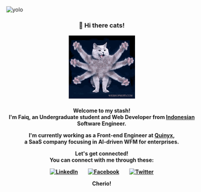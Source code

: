 
## 
<img src="https://komarev.com/ghpvc/?username=kaboel&style=flat&color=yellowgreen&label=Stalkers" alt="yolo" />

<h3 align="center">👋 Hi there cats!</h3>
<p align="center"><img src="image/cats-wave.gif" width="175" alt="Octo-wave"/></p>

<h4 align="center">
<p>Welcome to my stash! <br/>I'm Faiq, an Undergraduate student and Web Developer from <a href="https://www.indonesia.travel/gb/en/home">Indonesian</a> Software Engineer.</p>
<p>I'm currently working as a Front-end Engineer at <a href="https://quinyx.com">Quinyx</a>, <br/> a SaaS company focusing in AI-driven WFM for enterprises.</p>
Let's get connected! <br/>You can connect with me through these:</p>
<p>
<a href="https://linkedin.com/in/faiqkaboel/" target="_blank"><img src="https://www.flaticon.com/svg/vstatic/svg/145/145807.svg?token=exp=1612094394~hmac=97f91d5c607385277ee2bcff38bf0ae0" alt="LinkedIn" width="50" height="50"/></a> &nbsp;&nbsp;&nbsp;&nbsp;&nbsp;&nbsp;
<a href="https://facebook.com/faiqkaboel/" target="_blank"><img src="https://www.flaticon.com/svg/vstatic/svg/145/145802.svg?token=exp=1612094344~hmac=ab2a7efd2d570b5649536590f2d50f19" alt="Facebook" width="50" height="50"/></a> &nbsp;&nbsp;&nbsp;&nbsp;&nbsp;&nbsp;
<a href="https://twitter.com/krispykaboel/" target="_blank"><img src="https://www.flaticon.com/svg/vstatic/svg/145/145812.svg?token=exp=1612094421~hmac=0f8de37b3e62fb6ff15dea8db79f12bf" alt="Twitter" width="50" height="50"/> </a>
</p>
<p>Cherio!
</h4>

##
